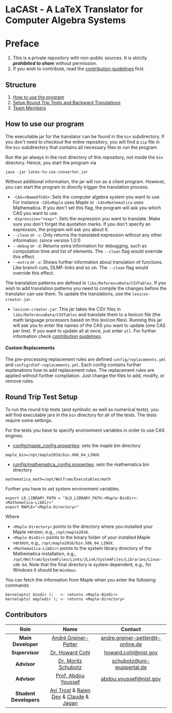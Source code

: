# LaCASt - A LaTeX Translator for Computer Algebra Systems

# Preface
1. This is a private repository with non-public sources. It is strictly **_prohibited to share_** without permission.
2. If you wish to contribute, read the [contribution guidelines](CONTRIBUTING.md) first.

## Structure
1. [How to use the program](#howTo)
2. [Setup Round Trip Tests and Backward Translations](#roundtrip)
3. [Team Members](#contributers)

## How to use our program<a name="howTo"></a>
The executable jar for the translator can be found in the `bin` subdirectory. If you don't need to checkout the entire
repository, you will find a `zip` file in the `bin` subdirectory that contains all necessary files to run the program.

Run the jar always in the root directory of this repository, not inside the `bin` directory. Hence, you start the program
via 
``` shell script
java -jar latex-to-cas-converter.jar
```

Without additional information, the jar will run as a client program. However, you can start the program to directly trigger
the translation process.    
* `-CAS=<NameOfCAS>`: Sets the computer algebra system you want to use. For instance `-CAS=Maple` uses Maple or `-CAS=Mathematica` uses Mathematica. If you don't set this flag, the program will ask you which CAS you want to use.
* `-Expression="<exp>"`: Sets the expression you want to translate. Make sure you don't forget the quotation marks. If you don't specify an expression, the program will ask you about it.
* `--clean` or `-c`: Only returns the translated expression without any other information. (since version 1.0.1)
* `--debug` or `-d`: Returns extra information for debugging, such as computation time and list of elements. The `--clean` flag would override this effect.
* `--extra` or `-x`: Shows further information about translation of functions. Like branch cuts, DLMF-links and so on. The `--clean` flag would override this effect.

The translation patterns are defined in `libs/ReferenceData/CSVTables`. If you wish to add translation patterns you need to
compile the changes before the translator can use them. To update the translations, use the `lexicon-creator.jar`.
* `lexicon-creator.jar`: This jar takes the CSV files in `libs/ReferenceData/CSVTables` and translate them to a lexicon 
file (the math language processors based on this lexicon files). Running this jar will ask you to enter the names of 
the CAS you want to update (one CAS per line). If you want to update all at once, just enter `all`. For further information check 
_[contribution guidelines](CONTRIBUTING.md)_.

#### Custom Replacements
The pre-processing replacement rules are defined `config/replacements.yml` and `config/dlmf-replacements.yml`. Each config
contains further explanations how to add replacement rules. The replacement rules are applied without further compilation.
Just change the files to add, modify, or remove rules.

## Round Trip Test Setup<a name="roundtrip"></a>
To run the round trip tests (and symbolic as well as numerical tests), you will find executable jars in the `bin` directory
for all of the tests. The tests require some settings. 

For the tests you have to specify environment variables in order to use CAS engines.
* [config/maple_config.properties](config/maple_config.properties): sets the maple bin directory
``` properties
maple_bin=/opt/maple2016/bin.X86_64_LINUX
```
* [config/mathematica_config.properties](config/mathematica_config.properties): sets the mathematica bin directory
``` properties
mathematica_math=/opt/Wolfram/Executables/math
```

Further you have to set system environment variables.
```
export LD_LIBRARY_PATH = "$LD_LIBRARY_PATH:<Maple-BinDir>:<Mathematica-LibDir>"
export MAPLE="<Maple-Directory>"
```
Where 
* `<Maple-Directory>` points to the directory where you installed your Maple version, e.g., `/opt/maple2016`. 
* `<Maple-BinDir>` points to the binary folder of your installed Maple version, e.g., `/opt/maple2016/bin.X86_64_LINUX`.
* `<Mathematica-LibDir>` points to the system library directory of the Mathematica installation, e.g., 
`/opt/Wolfram/SystemFiles/Links/JLink/SystemFiles/Libraries/Linux-x86-64`. Note that the final directory is system 
dependent, e.g., for Windows it should be `Windows`.

You can fetch the information from Maple when you enter the following commands
```
kernelopts( bindir );   <- returns <Maple-BinDir>
kernelopts( mapledir ); <- returns <Maple-Directory>
```

## Contributors<a name="contributers"></a>

| Role | Name | Contact |
| :---: | :---: | :---: |
| **Main Developer** | [André Greiner-Petter](https://github.com/AndreG-P) | [andre.greiner-petter@t-online.de](mailto:andre.greiner-petter@t-online.de) |
| **Supervisor** | [Dr. Howard Cohl](https://github.com/HowardCohl) | [howard.cohl@nist.gov](mailto:howard.cohl@nist.gov) |
| **Advisor** | [Dr. Moritz Schubotz](https://github.com/physikerwelt) | [schubotz@uni-wuppertal.de](mailto:schubotz@uni-wuppertal.de) |
| **Advisor** | [Prof. Abdou Youssef](https://github.com/abdouyoussef) | [abdou.youssef@nist.gov](mailto:abdou.youssef@nist.gov) |
| **Student Developers** | [Avi Trost](https://github.com/avitrost) & [Rajen Dey](https://github.com/Nejiv) & [Claude](https://github.com/ClaudeZou) & [Jagan](https://github.com/notjagan) | |
